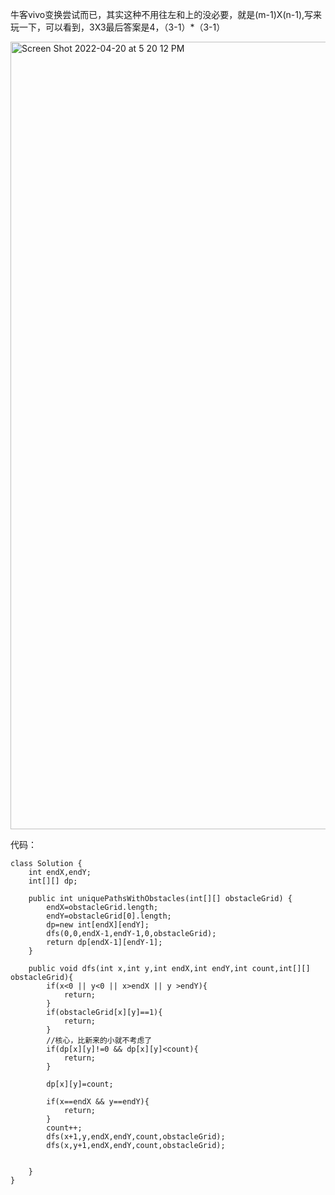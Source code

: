 牛客vivo变换尝试而已，其实这种不用往左和上的没必要，就是(m-1)X(n-1),写来玩一下，可以看到，3X3最后答案是4，（3-1）*（3-1）

<img width="1260" alt="Screen Shot 2022-04-20 at 5 20 12 PM" src="https://user-images.githubusercontent.com/59748598/164345197-2dd7f5c5-c723-4d2e-8b9a-8650e4dc5ab0.png">

代码：
```` 
class Solution {
    int endX,endY;
    int[][] dp;
    
    public int uniquePathsWithObstacles(int[][] obstacleGrid) {
        endX=obstacleGrid.length;
        endY=obstacleGrid[0].length;
        dp=new int[endX][endY];
        dfs(0,0,endX-1,endY-1,0,obstacleGrid);
        return dp[endX-1][endY-1];
    }
    
    public void dfs(int x,int y,int endX,int endY,int count,int[][] obstacleGrid){
        if(x<0 || y<0 || x>endX || y >endY){
            return;
        }
        if(obstacleGrid[x][y]==1){
            return;
        }
        //核心，比新来的小就不考虑了
        if(dp[x][y]!=0 && dp[x][y]<count){
            return;
        }
        
        dp[x][y]=count;
        
        if(x==endX && y==endY){
            return;
        }
        count++;
        dfs(x+1,y,endX,endY,count,obstacleGrid);
        dfs(x,y+1,endX,endY,count,obstacleGrid);
        
        
    }
}
````







